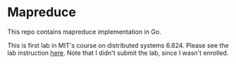 # Mapreduce

This repo contains mapreduce implementation in Go.

This is first lab in MIT's course on distributed systems 6.824. Please see the lab instruction [here](lab_instruction/lab-mr.md). Note that I didn't submit the lab, since I wasn't enrolled. 